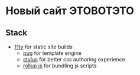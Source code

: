 # Новый сайт ЭТОВОТЭТО

## Stack
- [11ty](https://www.11ty.dev/) for static site builds
  - [pug](https://pugjs.org) for template engine
  - [stylus](https://stylus-lang.com) for better css authoring experience
  - [rollup js](https://rollupjs.org) for bundling js scripts
  